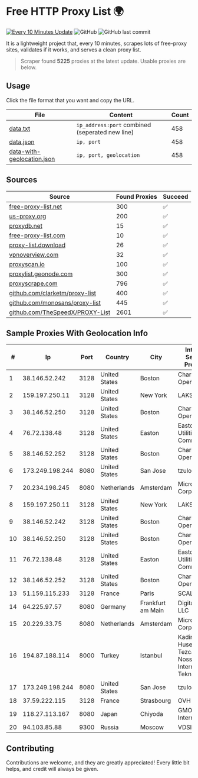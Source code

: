 
# Free HTTP Proxy List 🌍

[![Every 10 Minutes Update](https://github.com/mertguvencli/http-proxy-list/actions/workflows/main.yml/badge.svg?branch=main)](https://github.com/mertguvencli/http-proxy-list/actions/workflows/main.yml)
![GitHub](https://img.shields.io/github/license/mertguvencli/http-proxy-list)
![GitHub last commit](https://img.shields.io/github/last-commit/mertguvencli/http-proxy-list)

It is a lightweight project that, every 10 minutes, scrapes lots of free-proxy sites, validates if it works, and serves a clean proxy list.


> Scraper found **5225** proxies at the latest update. Usable proxies are below.

## Usage

Click the file format that you want and copy the URL.


|File|Content|Count|
|----|-------|-----|
|[data.txt](https://raw.githubusercontent.com/mertguvencli/http-proxy-list/main/proxy-list/data.txt)|`ip_address:port` combined (seperated new line)|458|
|[data.json](https://raw.githubusercontent.com/mertguvencli/http-proxy-list/main/proxy-list/data.json)|`ip, port`|458|
|[data-with-geolocation.json](https://raw.githubusercontent.com/mertguvencli/http-proxy-list/main/proxy-list/data-with-geolocation.json)|`ip, port, geolocation`|458|

## Sources

|Source|Found Proxies|Succeed|
|------|-------------|-------|
|[free-proxy-list.net](https://free-proxy-list.net)|300|✅|
|[us-proxy.org](https://www.us-proxy.org)|200|✅|
|[proxydb.net](http://proxydb.net)|15|✅|
|[free-proxy-list.com](https://free-proxy-list.com/?page=&port=&type%5B%5D=http&type%5B%5D=https&up_time=0&search=Search)|10|✅|
|[proxy-list.download](https://www.proxy-list.download/HTTP)|26|✅|
|[vpnoverview.com](https://vpnoverview.com/privacy/anonymous-browsing/free-proxy-servers)|32|✅|
|[proxyscan.io](https://www.proxyscan.io)|100|✅|
|[proxylist.geonode.com](https://proxylist.geonode.com/api/proxy-list?limit=300&page=1&sort_by=lastChecked&sort_type=desc&protocols=http,https)|300|✅|
|[proxyscrape.com](https://api.proxyscrape.com/v2/?request=displayproxies&protocol=http&timeout=10000&country=all&ssl=all&anonymity=all)|796|✅|
|[github.com/clarketm/proxy-list](https://raw.githubusercontent.com/clarketm/proxy-list/master/proxy-list-raw.txt)|400|✅|
|[github.com/monosans/proxy-list](https://raw.githubusercontent.com/monosans/proxy-list/main/proxies/http.txt)|445|✅|
|[github.com/TheSpeedX/PROXY-List](https://raw.githubusercontent.com/TheSpeedX/PROXY-List/master/http.txt)|2601|✅|


## Sample Proxies With Geolocation Info

|#|Ip|Port|Country|City|Internet Service Provider|
|-|--|----|-------|----|-------------------------|
|1|38.146.52.242|3128|United States|Boston|Charles River Operation|
|2|159.197.250.11|3128|United States|New York|LAKSH|
|3|38.146.52.250|3128|United States|Boston|Charles River Operation|
|4|76.72.138.48|3128|United States|Easton|Easton Utilities Commission|
|5|38.146.52.252|3128|United States|Boston|Charles River Operation|
|6|173.249.198.244|8080|United States|San Jose|tzulo, inc.|
|7|20.234.198.245|8080|Netherlands|Amsterdam|Microsoft Corporation|
|8|159.197.250.11|3128|United States|New York|LAKSH|
|9|38.146.52.242|3128|United States|Boston|Charles River Operation|
|10|38.146.52.250|3128|United States|Boston|Charles River Operation|
|11|76.72.138.48|3128|United States|Easton|Easton Utilities Commission|
|12|38.146.52.252|3128|United States|Boston|Charles River Operation|
|13|51.159.115.233|3128|France|Paris|SCALEWAY|
|14|64.225.97.57|8080|Germany|Frankfurt am Main|DigitalOcean, LLC|
|15|20.229.33.75|8080|Netherlands|Amsterdam|Microsoft Corporation|
|16|194.87.188.114|8000|Turkey|Istanbul|Kadir Huseyin Tezcan Nosspeed Internet Teknolojileri|
|17|173.249.198.244|8080|United States|San Jose|tzulo, inc.|
|18|37.59.222.115|3128|France|Strasbourg|OVH SAS|
|19|118.27.113.167|8080|Japan|Chiyoda|GMO Internet, Inc.|
|20|94.103.85.88|9300|Russia|Moscow|VDSINA|



## Contributing

Contributions are welcome, and they are greatly appreciated! Every
little bit helps, and credit will always be given.

